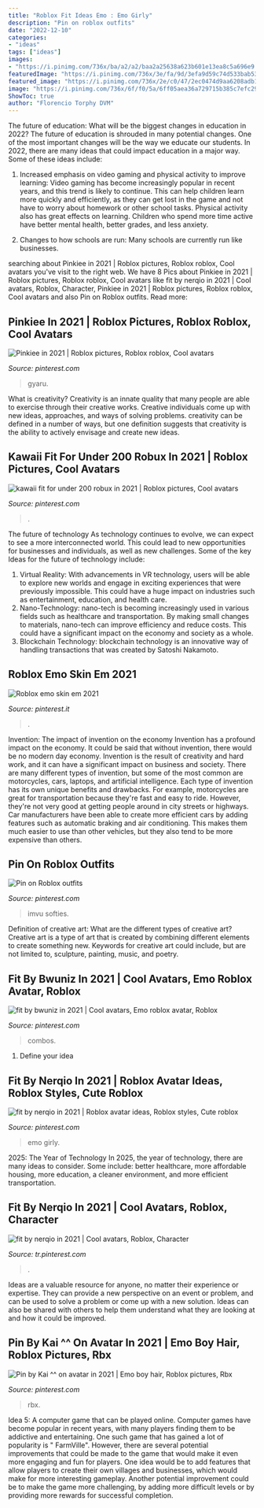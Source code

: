 ```yaml
---
title: "Roblox Fit Ideas Emo : Emo Girly"
description: "Pin on roblox outfits"
date: "2022-12-10"
categories:
- "ideas"
tags: ["ideas"]
images:
- "https://i.pinimg.com/736x/ba/a2/a2/baa2a25638a623b601e13ea8c5a696e9.jpg"
featuredImage: "https://i.pinimg.com/736x/3e/fa/9d/3efa9d59c74d533bab53e449760d2a8f.jpg"
featured_image: "https://i.pinimg.com/736x/2e/c0/47/2ec0474d9aa6208adb1d6186ddbca227.jpg"
image: "https://i.pinimg.com/736x/6f/f0/5a/6ff05aea36a729715b385c7efc29ebc0.jpg"
ShowToc: true
author: "Florencio Torphy DVM"
---
```



The future of education: What will be the biggest changes in education in 2022?
The future of education is shrouded in many potential changes. One of the most important changes will be the way we educate our students. In 2022, there are many ideas that could impact education in a major way. Some of these ideas include: 
1) Increased emphasis on video gaming and physical activity to improve learning: Video gaming has become increasingly popular in recent years, and this trend is likely to continue. This can help children learn more quickly and efficiently, as they can get lost in the game and not have to worry about homework or other school tasks. Physical activity also has great effects on learning. Children who spend more time active have better mental health, better grades, and less anxiety. 

2) Changes to how schools are run: Many schools are currently run like businesses.

	

		
searching about Pinkiee in 2021 | Roblox pictures, Roblox roblox, Cool avatars you've visit to the right web. We have 8 Pics about Pinkiee in 2021 | Roblox pictures, Roblox roblox, Cool avatars like fit by nerqio in 2021 | Cool avatars, Roblox, Character, Pinkiee in 2021 | Roblox pictures, Roblox roblox, Cool avatars and also Pin on Roblox outfits. Read more:
		
    
## Pinkiee In 2021 | Roblox Pictures, Roblox Roblox, Cool Avatars

<img loading=lazy src="https://i.pinimg.com/736x/2e/c0/47/2ec0474d9aa6208adb1d6186ddbca227.jpg" onerror="this.onerror=null;this.src='https://tse2.mm.bing.net/th?id=OIP.aEurISryJgBIZBmFqjs66wHaOc&amp;pid=15.1';" alt="Pinkiee in 2021 | Roblox pictures, Roblox roblox, Cool avatars">

_Source: pinterest.com_

>gyaru. 

	

What is creativity?
Creativity is an innate quality that many people are able to exercise through their creative works. Creative individuals come up with new ideas, approaches, and ways of solving problems. creativity can be defined in a number of ways, but one definition suggests that creativity is the ability to actively envisage and create new ideas.

    
## Kawaii Fit For Under 200 Robux In 2021 | Roblox Pictures, Cool Avatars

<img loading=lazy src="https://i.pinimg.com/736x/ee/e5/18/eee518f7f7c825a013a90d36628913d5.jpg" onerror="this.onerror=null;this.src='https://tse4.mm.bing.net/th?id=OIP.K0Q2Q3wxiafhSDRCIlIIDAHaNN&amp;pid=15.1';" alt="kawaii fit for under 200 robux in 2021 | Roblox pictures, Cool avatars">

_Source: pinterest.com_

>. 

	

The future of technology
As technology continues to evolve, we can expect to see a more interconnected world. This could lead to new opportunities for businesses and individuals, as well as new challenges. Some of the key Ideas for the future of technology include: 
1. Virtual Reality: With advancements in VR technology, users will be able to explore new worlds and engage in exciting experiences that were previously impossible. This could have a huge impact on industries such as entertainment, education, and health care.
2. Nano-Technology: nano-tech is becoming increasingly used in various fields such as healthcare and transportation. By making small changes to materials, nano-tech can improve efficiency and reduce costs. This could have a significant impact on the economy and society as a whole. 
3. Blockchain Technology: blockchain technology is an innovative way of handling transactions that was created by Satoshi Nakamoto.

    
## Roblox Emo Skin Em 2021

<img loading=lazy src="https://i.pinimg.com/736x/3e/fa/9d/3efa9d59c74d533bab53e449760d2a8f.jpg" onerror="this.onerror=null;this.src='https://tse2.mm.bing.net/th?id=OIP.-OG_znnCHxOw2X986nRokwHaOA&amp;pid=15.1';" alt="Roblox emo skin em 2021">

_Source: pinterest.it_

>. 

	

Invention: The impact of invention on the economy
Invention has a profound impact on the economy. It could be said that without invention, there would be no modern day economy. Invention is the result of creativity and hard work, and it can have a significant impact on business and society. There are many different types of invention, but some of the most common are motorcycles, cars, laptops, and artificial intelligence. Each type of invention has its own unique benefits and drawbacks. For example, motorcycles are great for transportation because they're fast and easy to ride. However, they're not very good at getting people around in city streets or highways. Car manufacturers have been able to create more efficient cars by adding features such as automatic braking and air conditioning. This makes them much easier to use than other vehicles, but they also tend to be more expensive than others.

    
## Pin On Roblox Outfits

<img loading=lazy src="https://i.pinimg.com/736x/6f/f0/5a/6ff05aea36a729715b385c7efc29ebc0.jpg" onerror="this.onerror=null;this.src='https://tse4.mm.bing.net/th?id=OIP.GSVcaTlHfBaYqjKOfQpDCQHaLf&amp;pid=15.1';" alt="Pin on Roblox outfits">

_Source: pinterest.com_

>imvu softies. 

	

Definition of creative art: What are the different types of creative art?
Creative art is a type of art that is created by combining different elements to create something new. Keywords for creative art could include, but are not limited to, sculpture, painting, music, and poetry.

    
## Fit By Bwuniz In 2021 | Cool Avatars, Emo Roblox Avatar, Roblox

<img loading=lazy src="https://i.pinimg.com/736x/2f/97/6f/2f976f144cfeedff382b29695ffad0bb.jpg" onerror="this.onerror=null;this.src='https://tse3.mm.bing.net/th?id=OIP.vrrXnAKrj4OR__MHgAW2CAHaNQ&amp;pid=15.1';" alt="fit by bwuniz in 2021 | Cool avatars, Emo roblox avatar, Roblox">

_Source: pinterest.com_

>combos. 

	

1. Define your idea

    
## Fit By Nerqio In 2021 | Roblox Avatar Ideas, Roblox Styles, Cute Roblox

<img loading=lazy src="https://i.pinimg.com/736x/5c/76/95/5c7695923d6ba4eee6840eb4eb610e67.jpg" onerror="this.onerror=null;this.src='https://tse3.mm.bing.net/th?id=OIP.0kvqRooPbpRtbc6MCYjx5QHaNw&amp;pid=15.1';" alt="fit by nerqio in 2021 | Roblox avatar ideas, Roblox styles, Cute roblox">

_Source: pinterest.com_

>emo girly. 

	

2025: The Year of Technology
In 2025, the year of technology, there are many ideas to consider. Some include: better healthcare, more affordable housing, more education, a cleaner environment, and more efficient transportation.

    
## Fit By Nerqio In 2021 | Cool Avatars, Roblox, Character

<img loading=lazy src="https://i.pinimg.com/736x/ba/a2/a2/baa2a25638a623b601e13ea8c5a696e9.jpg" onerror="this.onerror=null;this.src='https://tse2.mm.bing.net/th?id=OIP.XBxXSGTDibBvSn0Q_M1i4wHaOW&amp;pid=15.1';" alt="fit by nerqio in 2021 | Cool avatars, Roblox, Character">

_Source: tr.pinterest.com_

>. 

	

Ideas are a valuable resource for anyone, no matter their experience or expertise. They can provide a new perspective on an event or problem, and can be used to solve a problem or come up with a new solution. Ideas can also be shared with others to help them understand what they are looking at and how it could be improved.

    
## Pin By Kai ^^ On Avatar In 2021 | Emo Boy Hair, Roblox Pictures, Rbx

<img loading=lazy src="https://i.pinimg.com/736x/96/95/87/9695872a1b2c6bf717a924b52eecd38b.jpg" onerror="this.onerror=null;this.src='https://tse1.mm.bing.net/th?id=OIP.vIZuzx3LFi1k1rUNsguBqgHaPo&amp;pid=15.1';" alt="Pin by Kai ^^ on avatar in 2021 | Emo boy hair, Roblox pictures, Rbx">

_Source: pinterest.com_

>rbx. 

	

Idea 5: A computer game that can be played online.
Computer games have become popular in recent years, with many players finding them to be addictive and entertaining. One such game that has gained a lot of popularity is " FarmVille". However, there are several potential improvements that could be made to the game that would make it even more engaging and fun for players. One idea would be to add features that allow players to create their own villages and businesses, which would make for more interesting gameplay. Another potential improvement could be to make the game more challenging, by adding more difficult levels or by providing more rewards for successful completion.

